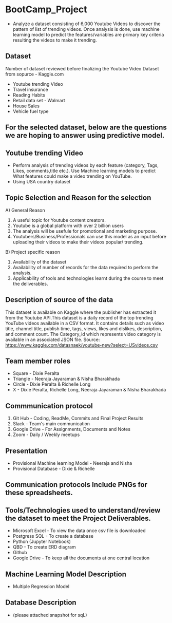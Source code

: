 # BootCamp_Project

- Analyze a dataset consisting of 6,000 Youtube Videos to discover the pattern of list of trending videos. Once analysis is done, use machine learning model to predict the features/variables are primary key criteria resulting the videos to make it trending. 

## Dataset
Number of dataset reviewed before finalizing the Youtube Video Dataset from sopurce - Kaggle.com
- Youtube trending Video 
- Travel insurance 
- Reading Habits
- Retail data set - Walmart
- House Sales 
- Vehicle fuel type

## For the selected dataset, below are the questions we are hoping to answer using predictive model.

## Youtube trending Video
- Perform analysis of trending videos by each feature (category, Tags, Likes, comments,title etc.). Use Machine learning models to predict What features could make a video trending on YouTube. 
- Using USA country dataset

## Topic Selection and Reason for the selection

A) General Reason
1. A useful topic for Youtube content creators. 
2. Youtube is a global platform with over 2 billion users
3. The analysis will be usefule for promotional and marketing purpose.
4. Youtubers/Business/Professionals can use this model as an input before uploading their videos to make their videos popular/ trending.


B) Project specific reason
1. Availability of the dataset
2. Availability of number of records for the data required to perform the analysis.
3. Applicability of tools and technologies learnt during the course to meet the deliverables.

## Description of source of the data
This dataset is available on Kaggle where the publisher has extracted it from the Youtube API.This dataset is a daily record of the top trending YouTube videos available in a CSV format. It contains details such as video title, channel title, publish time, tags, views, likes and dislikes, description, and comment count. The Category_id which represents video category is available in an associated JSON file. Source:  https://www.kaggle.com/datasnaek/youtube-new?select=USvideos.csv

## Team member roles 
- Square - Dixie Peralta
- Triangle - Neeraja Jayaraman & Nisha Bharakhada
- Circle - Dixie Peralta & Richelle Long
- X - Dixie Peralta, Richelle Long, Neeraja Jayaraman & Nisha Bharakhada

## Commmunication protocol
1. Git Hub - Coding, ReadMe, Commits and Final Project Results  
2. Slack - Team's main communication  
3. Google Drive  - For Assignments, Documents and Notes  
4. Zoom - Daily / Weekly meetups

## Presentation
- Provisional Machine learning Model - Neeraja and Nisha
- Provisional Database - Dixie & Richelle

## Communication protocols Include PNGs for these spreadsheets.

## Tools/Technologies used to understand/review the dataset to meet the Project Deliverables.

- Microsoft Excel - To view the data once csv file is downloaded
- Postgress SQL - To create a database
- Python (Jupyter Notebook)
- QBD - To create ERD diagram
- Github
- Google Drive - To keep all the documents at one central location


## Machine Learning Model Description

- Multiple Regression Model 

## Database Description
- (please attached snapshot for sqL)


